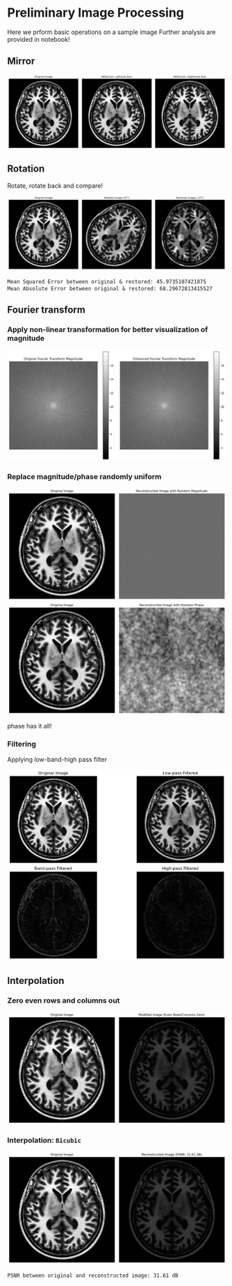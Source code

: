 # Preliminary Image Processing

Here we prform basic operations on a sample image
Further analysis are provided in notebook!
## Mirror
<p align="center">
    <img src="images/1.png" alt="Descriptive Alt Text" class="fit-width-image">
</p>

## Rotation
Rotate, rotate back and compare!

<p align="center">
    <img src="images/2.png" alt="Descriptive Alt Text" class="fit-width-image">
</p>

```
Mean Squared Error between original & restored: 45.9735107421875
Mean Absolute Error between original & restored: 68.29672813415527
```

## Fourier transform

### Apply non-linear transformation for better visualization of magnitude  
<p align="center">
    <img src="images/3.png" alt="Descriptive Alt Text" class="fit-width-image">
</p>

### Replace magnitude/phase randomly uniform  
<p align="center">
    <img src="images/4.png" alt="Descriptive Alt Text" class="fit-width-image">
    <img src="images/5.png" alt="Descriptive Alt Text" class="fit-width-image">
</p>
phase has it all!

### Filtering  
Applying low-band-high pass filter 
<p align="center">
    <img src="images/6.png" alt="Descriptive Alt Text" class="fit-width-image">
</p>

## Interpolation

### Zero even rows and columns out
<p align="center">
    <img src="images/7.png" alt="Descriptive Alt Text" class="fit-width-image">
</p>

### Interpolation: `Bicubic`
<p align="center">
    <img src="images/8.png" alt="Descriptive Alt Text" class="fit-width-image">
</p>

```
PSNR between original and reconstructed image: 31.61 dB
```
